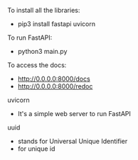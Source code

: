 To install all the libraries:

-   pip3 install fastapi uvicorn

To run FastAPI:

-   python3 main.py

To access the docs:

-   http://0.0.0.0:8000/docs
-   http://0.0.0.0:8000/redoc

uvicorn

-   It's a simple web server to run FastAPI

uuid

-   stands for Universal Unique Identifier
-   for unique id
